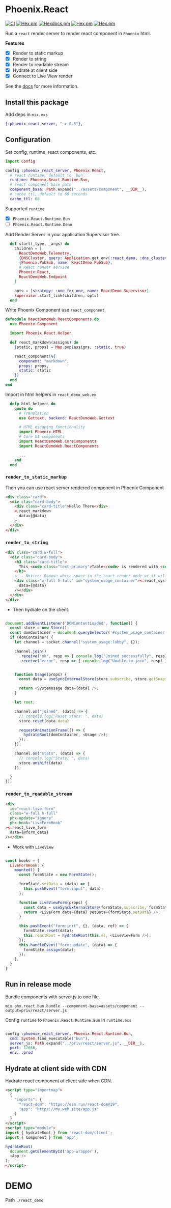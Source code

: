 # Phoenix.React

[![CI](https://github.com/gsmlg-dev/phoenix-react/actions/workflows/ci.yml/badge.svg)](https://github.com/gsmlg-dev/phoenix-react/actions/workflows/ci.yml)
[![Hex.pm](https://img.shields.io/hexpm/v/phoenix_react_server.svg)](https://hex.pm/packages/phoenix_react_server)
[![Hexdocs.pm](https://img.shields.io/badge/hex-docs-lightgreen.svg)](https://hexdocs.pm/phoenix_react_server/)
[![Hex.pm](https://img.shields.io/hexpm/dt/phoenix_react_server.svg)](https://hex.pm/packages/phoenix_react_server)
[![Hex.pm](https://img.shields.io/hexpm/dw/phoenix_react_server.svg)](https://hex.pm/packages/phoenix_react_server)

Run a `react` render server to render react component in `Phoenix` html.

**Features**

- [x] Render to static markup
- [x] Render to string
- [x] Render to readable stream
- [x] Hydrate at client side
- [x] Connect to Live View render

See the [docs](https://hexdocs.pm/phoenix_react_server/) for more information.

## Install this package

Add deps in `mix.exs`

```elixir
{:phoenix_react_server, "~> 0.5"},
```

## Configuration

Set config, runtime, react components, etc.

```elixir
import Config

config :phoenix_react_server, Phoenix.React,
  # react runtime, default to `bun`
  runtime: Phoenix.React.Runtime.Bun,
  # react component base path
  component_base: Path.expand("../assets/component", __DIR__),
  # cache ttl, default to 60 seconds
  cache_ttl: 60
```

Supported `runtime`

- [x] `Phoenix.React.Runtime.Bun`
- [ ] `Phoenix.React.Runtime.Deno`

Add Render Server in your application Supervisor tree.

```elixir
  def start(_type, _args) do
    children = [
      ReactDemoWeb.Telemetry,
      {DNSCluster, query: Application.get_env(:react_demo, :dns_cluster_query) || :ignore},
      {Phoenix.PubSub, name: ReactDemo.PubSub},
      # React render service
      Phoenix.React,
      ReactDemoWeb.Endpoint
    ]

    opts = [strategy: :one_for_one, name: ReactDemo.Supervisor]
    Supervisor.start_link(children, opts)
  end
```

Write Phoenix Component use `react_component`

```elixir
defmodule ReactDemoWeb.ReactComponents do
  use Phoenix.Component

  import Phoenix.React.Helper

  def react_markdown(assigns) do
    {static, props} = Map.pop(assigns, :static, true)

    react_component(%{
      component: "markdown",
      props: props,
      static: static
    })
  end
end
```

Import in html helpers in `react_demo_web.ex`

```elixir
  defp html_helpers do
    quote do
      # Translation
      use Gettext, backend: ReactDemoWeb.Gettext

      # HTML escaping functionality
      import Phoenix.HTML
      # Core UI components
      import ReactDemoWeb.CoreComponents
      import ReactDemoWeb.ReactComponents

      ...
    end
  end
```

### `render_to_static_markup`

Then you can use react server rendered component in Phoenix Component

```html
<div class="card">
  <div clas="card-body">
    <div class="card-title">Hello There</div>
    <.react_markdown
      data={@data}
    >
  </div>
</div>
```

### `render_to_string`

```html
<div class="card w-full">
  <div class="card-body">
    <h3 class="card-title">
      This <code class="text-primary">Table</code> is rendered with <code class="text-secondary">react-dom/server</code>
    </h3>
    <!-- Notice: Remove white space in the react render node or it will break hydrate -->
    <div class="w-full h-full" id="system_usage_container"><.react_system_stats
      data={@data}
    /></div>
  </div>
</div>
```

* Then hydrate on the client.

```js

document.addEventListener('DOMContentLoaded', function() {
  const store = new Store();
  const domContainer = document.querySelector('#system_usage_container');
  if (domContainer) {
    let channel = socket.channel("system_usage:lobby", {});

    channel.join()
      .receive("ok", resp => { console.log("Joined successfully", resp) })
      .receive("error", resp => { console.log("Unable to join", resp) });


    function Usage(props) {
      const data = useSyncExternalStore(store.subscribe, store.getSnapshot, store.getServerSnapshot);

      return <SystemUsage data={data} />;
    }

    let root;

    channel.on("joined", (data) => {
      // console.log("Reset stats: ", data)
      store.reset(data.data)

      requestAnimationFrame(() => {
        hydrateRoot(domContainer, <Usage />);
      });
    });

    channel.on("stats", (data) => {
      // console.log("Stats: ", data)
      store.unshift(data)
    });

  }
});

```

### `render_to_readable_stream`

```html
<div
  id="react-live-form"
  class="w-full h-full"
  phx-update="ignore"
  phx-hook="LiveFormHook"
><.react_live_form
  data={@form_data}
/></div>
```

* Work with `LiveView`

```js

const hooks = {
  LiveFormHook: {
    mounted() {
      const formState = new FormState();

      formState.setData = (data) => {
        this.pushEvent("form:input", data);
      };

      function LiveViewForm(props) {
        const data = useSyncExternalStore(formState.subscribe, formState.getSnapshot, formState.getServerSnapshot);
        return <LiveForm data={data} setData={formState.setData} />;
      }

      this.pushEvent("form:init", {}, (data, ref) => {
        formState.reset(data);
        this.reactRoot = hydrateRoot(this.el, <LiveViewForm />);
      });
      this.handleEvent("form:update", (data) => {
        formState.assign(data);
      });
    },
  }
}
```

## Run in release mode

Bundle components with server.js to one file.

```shell
mix phx.react.bun.bundle --component-base=assets/component --output=priv/react/server.js 
```

Config `runtime` to `Phoenix.React.Runtime.Bun` in `runtime.exs`

```elixir

config :phoenix_react_server, Phoenix.React.Runtime.Bun,
  cmd: System.find_executable("bun"),
  server_js: Path.expand("../priv/react/server.js", __DIR__),
  port: 12666,
  env: :prod
```

## Hydrate at client side with CDN

Hydrate react component at client side when CDN.

```html
<script type="importmap">
  {
    "imports": {
      "react-dom": "https://esm.run/react-dom@19",
      "app": "https://my.web.site/app.js"
    }
  }
</script>
<script type="module">
import { hydrateRoot } from 'react-dom/client';
import { Component } from 'app';

hydrateRoot(
  document.getElementById('app-wrapper'),
  <App />
);
</script>
```

# DEMO

Path `./react_demo`

